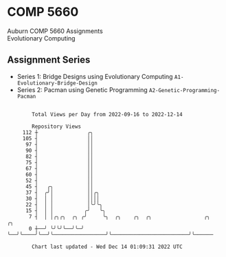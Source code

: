 # COMP 5660
Auburn COMP 5660 Assignments  
Evolutionary Computing

## Assignment Series
- Series 1: Bridge Designs using Evolutionary Computing `A1-Evolutionary-Bridge-Design`
- Series 2: Pacman using Genetic Programming `A2-Genetic-Programming-Pacman`

```

        Total Views per Day from 2022-09-16 to 2022-12-14

        Repository Views
     112 ┼                ╭╮
     105 ┤                ││
      97 ┤                ││
      90 ┤                ││
      82 ┤                ││
      75 ┤                ││
      67 ┤                ││
      60 ┤                ││
      52 ┤                ││
      45 ┤   ╭╮           ││
      37 ┤  ╭╯│           ││╭╮
      30 ┤  │ │           ││││
      22 ┤  │ │           │╰╯╰╮
      15 ┤  │ │          ╭╯   ╰╮
       7 ┤  │ │╭╮╭╮  ╭╮ ╭╯     ╰╮  ╭╮    ╭╮  ╭╮                 ╭╮                         ╭╮
       0 ┼──╯ ╰╯╰╯╰──╯╰─╯       ╰──╯╰────╯╰──╯╰─────────────────╯╰─────────────────────────╯╰──────

        Chart last updated - Wed Dec 14 01:09:31 2022 UTC
        
```
